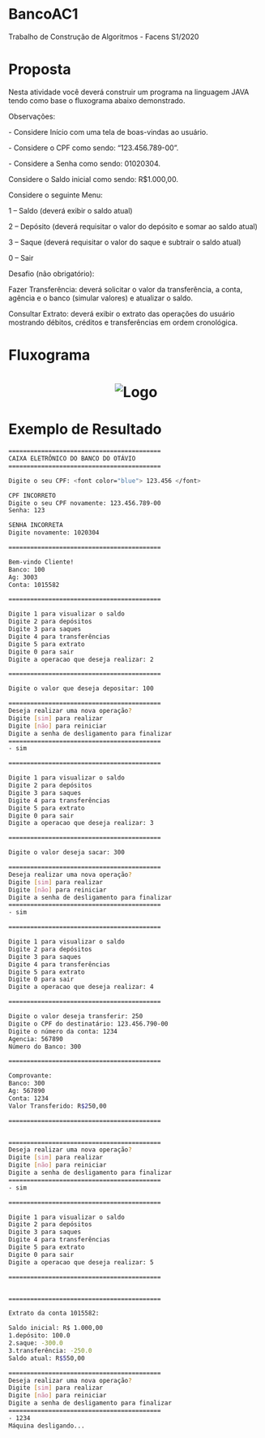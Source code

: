 # BancoAC1
Trabalho de Construção de Algoritmos - Facens S1/2020

# Proposta
<p>Nesta atividade você deverá construir um programa na linguagem JAVA tendo como base o fluxograma
abaixo demonstrado.
<p>Observações:
<p>  - Considere Início com uma tela de boas-vindas ao usuário.
<p>  - Considere o CPF como sendo: “123.456.789-00”.
<p>  - Considere a Senha como sendo: 01020304.
<p>  Considere o Saldo inicial como sendo: R$1.000,00.
<p>  Considere o seguinte Menu:
<p>    1 – Saldo (deverá exibir o saldo atual)
<p>    2 – Depósito (deverá requisitar o valor do depósito e somar ao saldo atual)
<p>    3 – Saque (deverá requisitar o valor do saque e subtrair o saldo atual)
<p>    0 – Sair
<p>Desafio (não obrigatório):
<p>  Fazer Transferência: deverá solicitar o valor da transferência, a conta, agência e o banco (simular
valores) e atualizar o saldo.
<p>  Consultar Extrato: deverá exibir o extrato das operações do usuário mostrando débitos, créditos e
transferências em ordem cronológica.

# Fluxograma
<h1 align="center">
    <img alt="Logo" src="https://ik.imagekit.io/otaviolage/BancoAC1_Fluxograma_XiYfRgRJh.PNG" />
    <br>
</h1>

# Exemplo de Resultado
```bash
==========================================
CAIXA ELETRÔNICO DO BANCO DO OTÁVIO
==========================================

Digite o seu CPF: <font color="blue"> 123.456 </font>

CPF INCORRETO
Digite o seu CPF novamente: 123.456.789-00
Senha: 123

SENHA INCORRETA
Digite novamente: 1020304

==========================================

Bem-vindo Cliente!
Banco: 100
Ag: 3003
Conta: 1015582

==========================================

Digite 1 para visualizar o saldo
Digite 2 para depósitos
Digite 3 para saques
Digite 4 para transferências
Digite 5 para extrato
Digite 0 para sair
Digite a operacao que deseja realizar: 2

==========================================

Digite o valor que deseja depositar: 100

==========================================
Deseja realizar uma nova operação?
Digite [sim] para realizar
Digite [não] para reiniciar
Digite a senha de desligamento para finalizar
==========================================
- sim

==========================================

Digite 1 para visualizar o saldo
Digite 2 para depósitos
Digite 3 para saques
Digite 4 para transferências
Digite 5 para extrato
Digite 0 para sair
Digite a operacao que deseja realizar: 3

==========================================

Digite o valor deseja sacar: 300

==========================================
Deseja realizar uma nova operação?
Digite [sim] para realizar
Digite [não] para reiniciar
Digite a senha de desligamento para finalizar
==========================================
- sim

==========================================

Digite 1 para visualizar o saldo
Digite 2 para depósitos
Digite 3 para saques
Digite 4 para transferências
Digite 5 para extrato
Digite 0 para sair
Digite a operacao que deseja realizar: 4

==========================================

Digite o valor deseja transferir: 250
Digite o CPF do destinatário: 123.456.790-00
Digite o número da conta: 1234
Agencia: 567890
Número do Banco: 300

==========================================

Comprovante: 
Banco: 300
Ag: 567890
Conta: 1234
Valor Transferido: R$250,00

==========================================


==========================================
Deseja realizar uma nova operação?
Digite [sim] para realizar
Digite [não] para reiniciar
Digite a senha de desligamento para finalizar
==========================================
- sim

==========================================

Digite 1 para visualizar o saldo
Digite 2 para depósitos
Digite 3 para saques
Digite 4 para transferências
Digite 5 para extrato
Digite 0 para sair
Digite a operacao que deseja realizar: 5

==========================================


==========================================

Extrato da conta 1015582:

Saldo inicial: R$ 1.000,00
1.depósito: 100.0
2.saque: -300.0
3.transferência: -250.0
Saldo atual: R$550,00

==========================================
Deseja realizar uma nova operação?
Digite [sim] para realizar
Digite [não] para reiniciar
Digite a senha de desligamento para finalizar
==========================================
- 1234
Máquina desligando...
```
